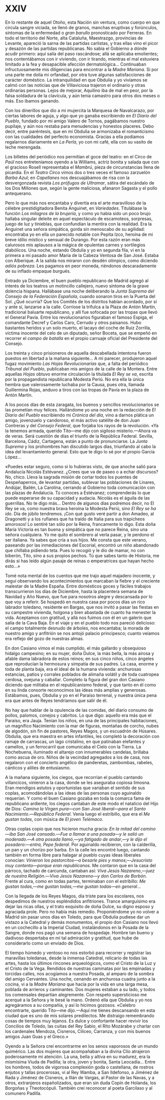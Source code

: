 # XXIV

En lo restante de aquel Otoño, esta Nación sin ventura, como cuerpo en que
circula sangre viciada, se llenó de granos, manchas eruptivas y forúnculos,
síntomas de la enfermedad o *gran barullo* pronosticado por Ferreras. En todo
el territorio del Norte, alta Cataluña, Maestrazgo, provincias de Levante,
apareció la sarna de las partidas carlistas, y tras ellas vino el picor
y desazón de las partidas republicanas. No sabía el Gobierno a dónde acudir
primero: aquí salía del paso rascándose; allá se aplicaba emolientes; nos
contentábamos con ir viviendo, con ir tirando, mientras el mal estuviera
limitado a la fea y desapacible afección dermatológica... Continuaban
infructuosamente mis diligencias para encontrar a la *Madre Mariana*. Si por
una parte me dolía mi orfandad, por otra tuve algunas satisfacciones de
carácter doméstico. La intranquilidad en que Obdulia y yo vivíamos se calmó con
las noticias que de Villaviciosa trajeron el ordinario y otras ordinarias
personas. Lejos de mejorar, Aquilino iba de mal en peor, por la falsa soldadura
de la clavícula, y aún tenía camastro para otros dos meses o más.  Eso íbamos
ganando.

Con los dinerillos que dio a mi mujercita la Marquesa de Navalcarazo, por
ciertas labores de aguja, y algo que yo ganaba escribiendo en *El Diario del
Pueblo*, fundado por mi amigo Valero de Tornos, pagábamos nuestro pupilaje,
y aún nos restaba para menudencias y honestos placeres. Debo decir, entre
paréntesis, que en mi Obdulia se armonizaba el romanticismo con las cualidades
del perfecto economista. Gracias a ella podíamos regalarnos diariamente en *La
Perla*, yo con mi café, ella con su vasito de leche merengada.

Los billetes del periódico nos permitían el goce del teatro: en el Circo de
*Paúl* nos entreteníamos oyendo a la Williams, actriz bonita y salada que con
el gracioso Rosell representaba el *Mambrú*, pieza de circunstancias llena de
picardía. En el *Teatro Circo* vimos dos o tres veces el famoso zarzuelón
*Barba Azul*; en *Capellanes* nos descuajábamos de risa con la desvergonzada
revista *Los prófugos de Ultramar*, sátira del escándalo de los Dos Millones
que, según la gente maliciosa, afanaron Sagasta y el pollo antequerano.

Pero lo que más nos encantaba y divertía era el arte maravilloso de la célebre
prestidigitadora Benita Anguinet, en *Variedades*. Titulábase la función *Los
milagros de la brujería*, y como yo había sido un poco brujo hallaba singular
deleite en aquel espectáculo de escamoteos, sorpresas, juego de luz
y tinieblas, que confundían la mentira con la realidad. Era la Anguinet una
señora simpática, gorda sin menoscabo de su agilidad: encontraba yo en ella un
parecido notable con Pepita Izco, heroína de mi breve idilio místico y sensual
de Durango. Por esta razón eran más calurosos mis aplausos a la mágica de
opulentas carnes y sortilegios diabólicos. Una noche, estando Obdulia y yo en
segunda fila, vi en la primera a mi pasado amor María de la Cabeza Ventosa de
San José. Estaba con Alberique. A la salida nos miraron con desdén olímpico,
como diciendo *adiós pobreza*. Les pagamos en peor moneda, riéndonos
descaradamente de su inflado empaque burgués.

Entrado ya Diciembre, el buen pueblo republicano de Madrid agregó al interés de
los teatros un motincillo callejero, nuevo síntoma de la grave dolencia
hispana. Hallábase una noche deliberando la *Junta Suprema del Consejo de la
Federación Española*, cuando sonaron tiros en la Puerta del Sol. ¿Qué ocurría?
Que los Comités de los distritos habían acordado, por sí y ante sí, lanzarse
a la calle. Corriose la trifulca a la Plaza de Antón Martín, tradicional
baluarte republicano, y allí fue sofocada por las tropas que llevó el General
Pavía. Entre los revolucionarios figuraban el famoso Espiga, el comandante
Decref y Carlos Caro, Cerrudo y otros paisanos. Hubo bastantes heridos y un
solo muerto, el lacayo del coche de Ruiz Zorrilla, víctima inocente del celo de
un diputado, señor Boceta, que se empeñó en recorrer el *campo de batalla* en
el propio carruaje oficial del Presidente del Consejo.

Los treinta y cinco prisioneros de aquella descabellada intentona fueron
puestos en libertad a la mañana siguiente... A mi parecer, produjeron aquel
fugaz movimiento *Las Hojas Revolucionarias* que, a falta del periódico
*Tribunal del Pueblo*, publicaban mis amigos de la calle de la Montera. Entre
aquellas *Hojas* obtuvo enorme circulación la titulada *El Rey se va*, escrita
por la propagandista republicana Modesta Periú. No era ella la única hembra que
valerosamente luchaba por la Causa, pues otra, llamada Guillermina Rojas,
anduvo a tiros con las tropas de Pavía en la plaza de Antón Martín.

A los pocos días de esta zaragata, los buenos y sencillos revolucionarios se
las prometían muy felices. Hallándome yo una noche en la redacción de *El
Diario del Pueblo* escribiendo mi *Crónica del día*, vino a darnos plática un
amigo, jovenzuelo y candoroso, el más activo satélite de don Juan Contreras
y del *Consejo Federal*, que forjaba los rayos de la revolución. «Ya la tenemos
armada, querido Tito—me dijo con sigiloso misterio.—Ahora va de veras. Será
cuestión de días el triunfo de la República Federal. Sevilla, Barcelona, Cádiz,
Cartagena, están a punto de pronunciarse. La *Junta Suprema* y los prohombres
han discutido largos días, triunfando al cabo la idea del levantamiento
general. Esto que te digo lo sé por el propio García López...

«Puedes estar seguro, como si lo hubieras visto, de que anoche salió para
Andalucía Nicolás Estévanez. ¿Crees que va de paseo o a echar discursos? No,
chico. Lleva la sagrada misión de cortar todos los puentes de Despeñaperros, de
levantar partidas, sublevar las poblaciones de Linares, Andújar, Bailén, La
Carolina, cerrando al Gobierno toda comunicación con las plazas de Andalucía.
Tú conoces a Estévanez; comprenderás lo que puede esperarse de su capacidad
y audacia. Nicolás es el águila de las guerrillas. No te digo más... Dentro de
algunos días podremos decir, no El Rey se va, como nuestra brava heroína la
Modesta Periú, sino *El Rey se ha ido*. Día de júbilo tendremos. ¡Con qué gusto
veré partir a don Amadeo, al Dragonetti y a los rufianes que ha traído de
Italia para sus trapicheos amorosos! Lo sentiré tan sólo por la Reina,
francamente lo digo. Esta doña María Victoria es tan buena y simpática que no
parece Reina, sino una señora cualquiera. Yo me quito el sombrero al verla
pasar, y le perdono el ser italiana. Ya sabes que cría a sus hijos. Me consta
que este verano, paseando por las inmediaciones del Escorial, encontró un niño
abandonado que chillaba pidiendo teta. Pues lo recogió y le dio de mamar, no
con biberón, Tito, sino a sus propios pechos.  Tú que sabes tanto de Historia,
me dirás si has leído algún pasaje de reinas o emperatrices que hayan hecho
esto...»

Tomé nota mental de los cuentos que me trajo aquel majadero inocente, y seguí
observando los acontecimientos que marcaban la fiebre y el creciente malestar
de la Madre España. Entre domésticos goces y fáciles trabajos transcurrieron
los días de Diciembre, hasta la placentera semana de Navidad y Año Nuevo, que
fue para nosotros alegre y descansada por lo que voy a referir. Se hospedó en
nuestra casa por pocos días un rico labrador toledano, residente en Bargas, que
nos invitó a pasar las fiestas en su campestre vivienda, holgona y bien
abastada de cuanto ha menester la vida. Aceptamos con gratitud, y allá nos
fuimos con él en un galerín que salía de la Cava Baja.  En el viaje y en el
pueblo todo nos pareció delicioso: el campo totalmente desnudo de árboles, nos
encantaba; la morada de nuestro amigo y anfitrión se nos antojó palacio
principesco; cuanto veíamos era reflejo del gozo de nuestras almas.

En don Casiano vimos el más cumplido, el más gallardo y obsequioso hidalgo
campesino; en su mujer, doña Dulce, la más bella, la más airosa y afable dama
labradora de estos reinos; en sus cinco niños, cinco ángeles que reproducían la
hermosura y simpatía de sus padres. La casa, enorme y toda de planta baja, era
el ideal de la humana vivienda: anchurosas estancias, patios y corrales
poblados de alimaña volátil y de toda cuatropea cerdosa, ovejuna y caballar.
Completo la figura del gran don Casiano diciendo que militaba en el
republicanismo federal, y que tanto en él como en su linda consorte reconocimos
las ideas más amplias y generosas. Estábamos, pues, Obdulia y yo en el Paraíso
terrenal, y nuestra única pena era que antes de Reyes tendríamos que salir de
él.

No hay que hablar de la opulencia de las comidas, del diario consumo de pollos,
palomos, conejos y cabritos. Lo que digo: aquello era más que el Paraíso, era
Jauja. Tenían los niños, en una de las principales habitaciones, un magnífico
Nacimiento con la mar de figuras, montañas de corcho, nubes de algodón, sin fin
de pastores, Reyes Magos, y un escuadrón de Húsares. Obdulia, que era maestra
en artes infantiles, les completó la decoración con ramaje de carrascas, un
lago cristalino, en que patinaban elefantes y camellos, y un ferrocarril que
comunicaba el Cielo con la Tierra. La Nochebuena, iluminado el altarejo con
innumerables candelas, brillaba como ascua de oro. Niños de la vecindad
agregados a los de casa, nos regalaron con el concierto angélico de panderetas,
zambombas, rabeles, cánticos y alilíes de entusiasmo.

A la mañana siguiente, los ciegos, que recorrían el pueblo cantando
villancicos, vinieron a la casa, donde se les aseguraba copiosa limosna. Eran
mendigos astutos y oportunistas que variaban el sentido de sus coplas,
acomodándolas a las ideas de las personas cuyo aguinaldo requerían. Y como el
buen Casiano gozaba en toda la comarca fama de republicano ardiente, los ciegos
cantaban de este modo el natalicio del Hijo de Dios: *Camina la Virgen
pura*—*con San José liberal*—*para el Santo Nacimiento*.—*República Federal*.
Venía luego el estribillo, que era el *Me gustan todas*, con música de *El
joven Telémaco*.

Otras coplas copio que nos hicieron mucha gracia: *En la mitad del camino*—*iba
San José cansado*.—*Fue a llamar a una posada*—*y le salió un moderado*.—*A
otra posada llamó*,—*ya fatigado de andar*,—*y le dijo el posadero*:—*entra,
Pepe federal*. Por aguinaldo recibieron, con la calderilla, un pan y un chorizo
por barba. En la calle les encontré luego, cantando también en forma libre para
halagar al pueblo cuyas ideas liberales conocían: *Vinieron los pastorcitos*—*a
besarle pies y manos*;—*Jesucristo muy contento*—*porque eran republicanos*. Me
contaron que en la casa del párroco, tachado de carcunda, cantaban así: *Viva
Jesús Nazareno*,—*juez de nuestra Religión*.—*Viva Jesús Nazareno*—*y don
Carlos de Borbón*. Frente al cura, como en todas partes, terminaban con el
estribillo: *Me gustan todas,—me gustan todas,—me gustan todas—en general*...

Con la llegada de los Reyes Magos, día triste para los escolares, nos
despedimos de nuestros espléndidos anfitriones. Trance amarguísimo era dejar
las ricas ollas, y el trato exquisito de doña Dulce, su digno esposo
y agraciada prole. Pero no había más remedio. Proponiéndome yo no volver
a Madrid sin pasar unos días en Toledo, para que Obdulia pudiese dar un vistazo
a la Catedral y demás monumentos, el propio don Casiano nos llevó en un
cochecillo a la Imperial Ciudad, instalándonos en la Posada de la Sangre, donde
nos pagó una semana de hospedaje. Hombre tan bueno y dadivoso despertaba en mí
tal admiración y gratitud, que hube de considerarlo como un enviado de Dios.

El tiempo húmedo y ventoso no nos estorbó para recorrer y registrar las
maravillas toledanas, desde la inmensa Catedral, relicario de todas las artes,
hasta los últimos rincones arqueológicos, como el Cristo de la Luz y el Cristo
de la Vega. Rendidos de nuestras caminatas por las empinadas y torcidas calles,
nos acogíamos a nuestra Posada, al amparo de la sombra del amigo Cervantes. Una
noche, cenando en anchurosa cuadra junto a la cocina, vi a la *Madre Mariana*
que hacía por la vida en una larga mesa, poblada de arrieros y caminantes. Dos
mujeres estaban a su lado, y todos los comensales departían alegremente. Con
respeto supersticioso me acerqué a la Señora y le besé la mano. Ordenó ella que
Obdulia y yo nos agregáramos a su compañía, y así lo hicimos gozosos. «Celebro
encontrarte, querido Tito—me dijo.—Aquí me tienes descansando en esta ciudad
que es uno de mis solares predilectos.  Me distraigo remembrando cosas de
tiempos muy lejanos. Es dulce y confortante hacer revivir los Concilios de
Toledo, las cuitas del Rey Sabio, el Rito Mozárabe y charlar con los cardenales
Mendoza, Cisneros, Cilíceo, Carranza, y con mis buenos amigos Juan Guas y el
Greco.»

Oyendo a la Señora creí encontrarme en los senos vaporosos de un mundo
quimérico. Las dos mujeres que acompañaban a la divina Clío atrajeron
poderosamente mi atención. La una, bella y altiva en su madurez, era la
mismísima Viuda de Padilla; la otra, joven y bonita, Santa Leocadia... Entre
los hombres, todos de vigorosa complexión goda o castellana, de rostros enjutos
y tallas procerosas, vi al Rey Wamba, a San Ildefonso, a Jiménez de Rada
y Jiménez de Cisneros, a Illán de Vargas, al Pastor de las Navas, y a otros,
extranjeros españolizados, que eran sin duda Copín de Holanda, los Borgoñas
y Theotocópuli. También creí reconocer al poeta Garcilaso y al comunero
Padilla.
